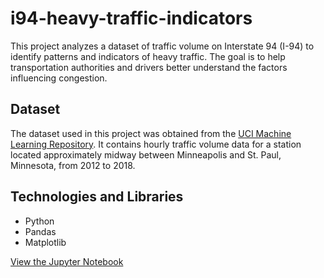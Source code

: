 # i94-heavy-traffic-indicators

This project analyzes a dataset of traffic volume on Interstate 94 (I-94) to identify patterns and indicators of heavy traffic. The goal is to help transportation authorities and drivers better understand the factors influencing congestion.

## Dataset

The dataset used in this project was obtained from the [UCI Machine Learning Repository](https://archive.ics.uci.edu/ml/datasets/Metro+Interstate+Traffic+Volume). It contains hourly traffic volume data for a station located approximately midway between Minneapolis and St. Paul, Minnesota, from 2012 to 2018.

## Technologies and Libraries

- Python
- Pandas
- Matplotlib

[View the Jupyter Notebook](https://github.com/WitoldStupnicki/i94-heavy-traffic-indicators/blob/main/Finding_Heavy_Traffic_Indicators_on_I-94.ipynb)
